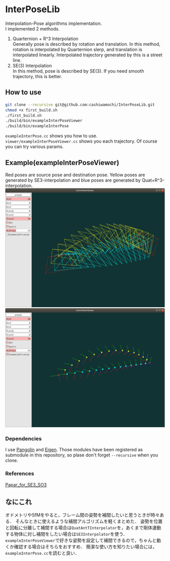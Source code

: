# InterPoseLib
Interpolation-Pose algorithms implementation.  
I implemented 2 methods.   
1. Quarternion + R^3 Interpolation  
Generally pose is described by rotation and translation. In this method, rotation is interpolated by Quarternion slerp, and translation is interpolated linearly. Interpolated trajectory generated by this is a street line. 
2. SE(3) Interpolation  
In this method, pose is described by SE(3). If you need smooth trajectory, this is better.

## How to use
```bash
git clone --recursive git@github.com:cashiwamochi/InterPoseLib.git
chmod +x first_build.sh
./first_build.sh
./build/bin/exampleInterPoseViewer
./build/bin/exampleInterPose
```
`exampleInterPose.cc` shows you how to use.  
`viewer/exampleInterPoseViewer.cc` shows you each trajectory. Of course you can try various params.

## Example(exampleInterPoseViewer)
Red poses are source pose and destination pose. Yellow poses are generated by SE3-interpolation and blue poses are generated by Quat+R^3-interpolation. 
![frustum-mode](./images/frustum.png)
![axis-mode](./images/axis.png)

### Dependencies
I use [Pangolin](https://github.com/stevenlovegrove/Pangolin) and [Eigen](https://gitlab.com/libeigen/eigen).
Those modules have been registered as submodule in this repository, so plase don't forget `--recursive` when you clone.

### References
[Papar_for_SE3_SO3](https://gist.github.com/cashiwamochi/05df51370ccd1d14827fbbaba88e9cce)

## なにこれ
オドメトリやSfMをやると，フレーム間の姿勢を補間したいと思うときが時々ある．
そんなときに使えるような補間アルゴリズムを軽くまとめた．
姿勢を位置と回転に分離して補間する場合は`QuatAntTInterpolator`を，あくまで剛体運動する物体に対し補間をしたい場合は`SE3Interpolator`を使う．
`exampleInterPoseViewer`で好きな姿勢を設定して補間できるので，ちゃんと動くか確認する場合はそちらをおすすめ．
簡潔な使い方を知りたい場合には，`exampleInterPose.cc`を読むと良い．

